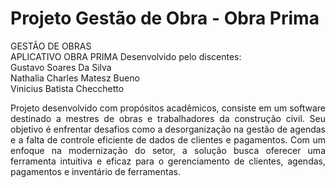 # Projeto Gestão de Obra - Obra Prima
<p align="justify">GESTÃO DE OBRAS 
<br>APLICATIVO OBRA PRIMA
Desenvolvido pelo discentes: 
<br>Gustavo Soares Da Silva
<br>Nathalia Charles Matesz Bueno
<br>Vinicius Batista Checchetto
</p>
<p align="justify">Projeto desenvolvido com propósitos acadêmicos, consiste em um software destinado a mestres de obras e trabalhadores da construção civil. Seu objetivo é enfrentar desafios como a desorganização na gestão de agendas e a falta de controle eficiente de dados de clientes e pagamentos. Com um enfoque na modernização do setor, a solução busca oferecer uma ferramenta intuitiva e eficaz para o gerenciamento de clientes, agendas, pagamentos e inventário de ferramentas.</p>

